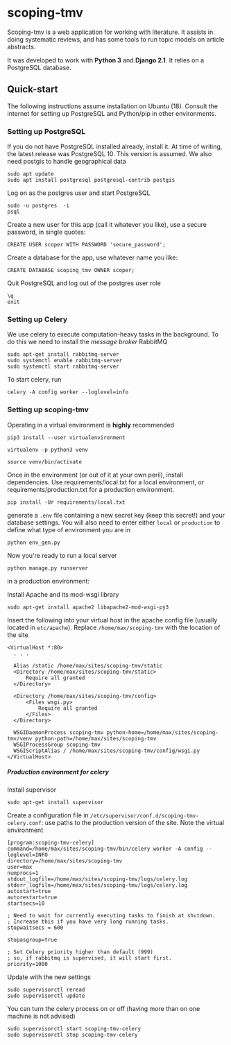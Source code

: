 # scoping-tmv

Scoping-tmv is a web application for working with literature. It assists in doing systematic reviews, and has some tools to run topic models on article abstracts.

It was developed to work with **Python 3** and **Django 2.1**. It relies on a PostgreSQL database.

## Quick-start

The following instructions assume installation on Ubuntu (18). Consult the internet for setting up PostgreSQL and Python/pip in other environments.

### Setting up PostgreSQL

If you do not have PostgreSQL installed already, install it. At time of writing, the latest release was PostgreSQL 10. This version is assumed. We also need postgis to handle geographical data

```
sudo apt update
sudo apt install postgresql postgresql-contrib postgis
```

Log on as the postgres user and start PostgreSQL
```
sudo -u postgres  -i
psql
```

Create a new user for this app (call it whatever you like), use a secure password, in single quotes:
```
CREATE USER scoper WITH PASSWORD 'secure_password';
```

Create a database for the app, use whatever name you like:
```
CREATE DATABASE scoping_tmv OWNER scoper;
```

Quit PostgreSQL and log out of the postgres user role

```
\q
exit
```

### Setting up Celery
We use celery to execute computation-heavy tasks in the background.
To do this we need to install the *message broker* RabbitMQ

```
sudo apt-get install rabbitmq-server
sudo systemctl enable rabbitmq-server
sudo systemctl start rabbitmq-server
```

To start celery, run

```
celery -A config worker --loglevel=info
```

### Setting up scoping-tmv

Operating in a virtual environment is **highly** recommended

```
pip3 install --user virtualenvironment

virtualenv -p python3 venv

source venv/bin/activate
```

Once in the environment (or out of it at your own peril), install dependencies. Use requirements/local.txt for a local environment, or requirements/production.txt for a production environment.

```
pip install -Ur requirements/local.txt
```

generate a `.env` file containing a new secret key (keep this secret!) and your database settings.
You will also need to enter either `local` or `production` to define what type of environment you are in

```
python env_gen.py
```

Now you're ready to run a local server

```
python manage.py runserver
```

in a production environment:

Install Apache and its mod-wsgi library
```
sudo apt-get install apache2 libapache2-mod-wsgi-py3
```

Insert the following into your virtual host in the apache config file (usually located in `etc/apache`). Replace `/home/max/scoping-tmv` with the location of the site
```
<VirtualHost *:80>
  . . .

  Alias /static /home/max/sites/scoping-tmv/static
  <Directory /home/max/sites/scoping-tmv/static>
      Require all granted
  </Directory>

  <Directory /home/max/sites/scoping-tmv/config>
      <Files wsgi.py>
          Require all granted
      </Files>
  </Directory>

  WSGIDaemonProcess scoping-tmv python-home=/home/max/sites/scoping-tmv/venv python-path=/home/max/sites/scoping-tmv
  WSGIProcessGroup scoping-tmv
  WSGIScriptAlias / /home/max/sites/scoping-tmv/config/wsgi.py
</VirtualHost>
```


##### Production environment for celery

Install supervisor
```
sudo apt-get install supervisor
```
Create a configuration file in `/etc/supervisor/conf.d/scoping-tmv-celery.conf`:
use paths to the production version of the site. Note the virtual environment
```
[program:scoping-tmv-celery]
command=/home/max/sites/scoping-tmv/bin/celery worker -A config --loglevel=INFO
directory=/home/max/sites/scoping-tmv
user=max
numprocs=1
stdout_logfile=/home/max/sites/scoping-tmv/logs/celery.log
stderr_logfile=/home/max/sites/scoping-tmv/logs/celery.log
autostart=true
autorestart=true
startsecs=10

; Need to wait for currently executing tasks to finish at shutdown.
; Increase this if you have very long running tasks.
stopwaitsecs = 600

stopasgroup=true

; Set Celery priority higher than default (999)
; so, if rabbitmq is supervised, it will start first.
priority=1000
```

Update with the new settings

```
sudo supervisorctl reread
sudo supervisorctl update
```

You can turn the celery process on or off (having more than on one machine is not advised)

```
sudo supervisorctl start scoping-tmv-celery
sudo supervisorctl stop scoping-tmv-celery
```
